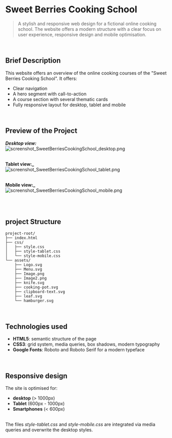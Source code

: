 # Sweet Berries Cooking School

>A stylish and responsive web design for a fictional online cooking school. The website offers a modern structure with a clear focus on user experience, responsive design and mobile optimisation.

<br>

## Brief Description

<p>This website offers an overview of the online cooking courses of the "Sweet Berries Cooking School". It offers:</p>
<ul>
    <li>Clear navigation
    <li>A hero segment with call-to-action
    <li>A course section with several thematic cards
    <li>Fully responsive layout for desktop, tablet and mobile
</ul>

<br>

## Preview of the Project

**_Desktop view:_**
<br>
![screenshot_SweetBerriesCookingSchool_desktop.png](screenshots\screenshot_SweetBerriesCookingSchool_desktop.png)

<br>**Tablet view:_**
<br>
![screenshot_SweetBerriesCookingSchool_tablet.png](screenshots\screenshot_SweetBerriesCookingSchool_tablet.png)

<br>**Mobile view:_**
<br>
![screenshot_SweetBerriesCookingSchool_mobile.png](screenshots\screenshot_SweetBerriesCookingSchool_mobile.png)

<br><br>

## project Structure
```
project-root/
├── index.html
├── css/
│   ├── style.css
│   ├── style-tablet.css
│   └── style-mobile.css
└── assets/
    ├── Logo.svg
    ├── Menu.svg
    ├── Image.png
    ├── Image2.png
    ├── knife.svg
    ├── cooking-pot.svg
    ├── clipboard-text.svg
    ├── leaf.svg
    └── hamburger.svg
```

<br>

## Technologies used
- **HTML5**: semantic structure of the page
- **CSS3**: grid system, media queries, box shadows, modern typography
- **Google Fonts**: Roboto and Roboto Serif for a modern typeface

<br>

## Responsive design
The site is optimised for:
- **desktop** (> 1000px)
- **Tablet** (600px - 1000px)
- **Smartphones** (< 600px)

<br>
The files <em>style-tablet.css</em> and <em>style-mobile.css</em> are integrated via media queries and overwrite the desktop styles.